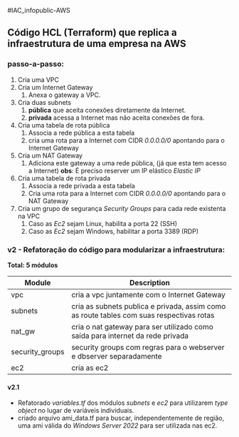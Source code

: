 #IAC_infopublic-AWS

## Código HCL (Terraform) que replica a infraestrutura de uma empresa na AWS

### passo-a-passo:

1. Cria uma VPC
2. Cria um Internet Gateway
    1. Anexa o gateway a VPC.
3. Cria duas subnets
    1. __pública__ que aceita conexões diretamente da Internet.
    2. __privada__ acessa a Internet mas não aceita conexões de fora.
4. Cria uma tabela de rota pública
    1. Associa a rede pública a esta tabela
    2. cria uma rota para a Internet com CIDR _0.0.0.0/0_ apontando para o Internet Gateway
5. Cria um NAT Gateway
    1. Adiciona este gateway a uma rede pública, (já que esta tem acesso a Internet)
    __obs__: É preciso reserver um IP elástico _Elastic IP_
6. Cria uma tabela de rota privada
    1. Associa a rede privada a esta tabela
    2. Cria uma rota para a Internet com CIDR _0.0.0.0/0_ apontando para o NAT Gateway
7. Cria um grupo de segurança _Security Groups_ para cada rede existenta na VPC
    1. Caso as _Ec2_ sejam Linux, habilita a porta 22 (SSH)
    2. Caso as _Ec2_ sejam Windows, habilitar a porta 3389 (RDP)


### v2 - Refatoração do código para modularizar a infraestrutura:

__Total: 5 módulos__

Module | Description
-------|-------------
vpc    | cria a vpc juntamente com o Internet Gateway
subnets| cria as subnets publica e privada, assim como as route tables com suas respectivas rotas
nat_gw | cria o nat gateway para ser utilizado como saída para internet da rede privada
security_groups | security groups com regras para o webserver e dbserver separadamente
ec2 | cria as ec2 

#### v2.1

- Refatorado _variables.tf_ dos módulos _subnets_ e _ec2_ para utilizarem _type object_ no lugar de variáveis individuais.
- criado arquivo ami_data.tf para buscar, independentemente de região, uma ami válida do _Windows Server 2022_ para ser utilizada nas ec2.

